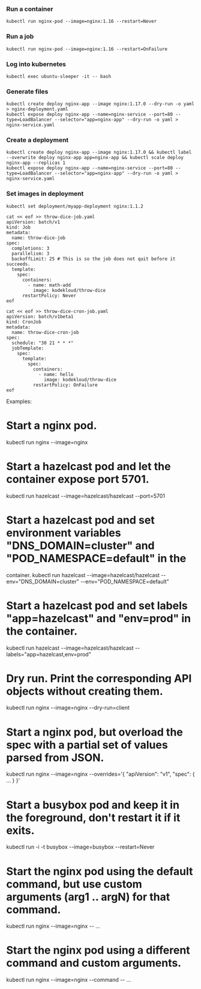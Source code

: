 ### Run a container
```
kubectl run nginx-pod --image=nginx:1.16 --restart=Never
```

### Run a job
```
kubectl run nginx-pod --image=nginx:1.16 --restart=OnFailure
```

### Log into kubernetes
```
kubectl exec ubuntu-sleeper -it -- bash
```

### Generate files
```
kubectl create deploy nginx-app --image nginx:1.17.0 --dry-run -o yaml > nginx-deployment.yaml
kubectl expose deploy nginx-app --name=nginx-service --port=80 --type=LoadBalancer --selector="app=nginx-app" --dry-run -o yaml > nginx-service.yaml
```

### Create a deployment 
```
kubectl create deploy nginx-app --image nginx:1.17.0 && kubectl label --overwrite deploy nginx-app app=nginx-app && kubectl scale deploy nginx-app --replicas 1 
kubectl expose deploy nginx-app --name=nginx-service --port=80 --type=LoadBalancer --selector="app=nginx-app" --dry-run -o yaml > nginx-service.yaml
```


### Set images in deployment
```
kubectl set deployment/myapp-deployment nginx:1.1.2
```

```
cat << eof >> throw-dice-job.yaml
apiVersion: batch/v1
kind: Job
metadata:
  name: throw-dice-job
spec:
  completions: 3
  parallelism: 3
  backoffLimit: 25 # This is so the job does not quit before it succeeds.
  template:
    spec:
      containers:
        - name: math-add
          image: kodekloud/throw-dice
      restartPolicy: Never
eof
```
```
cat << eof >> throw-dice-cron-job.yaml
apiVersion: batch/v1beta1
kind: CronJob
metadata:
  name: throw-dice-cron-job
spec:
  schedule: "30 21 * * *"
  jobTemplate:
    spec:
      template:
        spec:
          containers:
            - name: hello
              image: kodekloud/throw-dice
          restartPolicy: OnFailure
eof
```
Examples:
  # Start a nginx pod.
  kubectl run nginx --image=nginx

  # Start a hazelcast pod and let the container expose port 5701.
  kubectl run hazelcast --image=hazelcast/hazelcast --port=5701

# Start a hazelcast pod and set environment variables "DNS_DOMAIN=cluster" and "POD_NAMESPACE=default" in the
  container.
  kubectl run hazelcast --image=hazelcast/hazelcast --env="DNS_DOMAIN=cluster" --env="POD_NAMESPACE=default"

  # Start a hazelcast pod and set labels "app=hazelcast" and "env=prod" in the container.
  kubectl run hazelcast --image=hazelcast/hazelcast --labels="app=hazelcast,env=prod"

  # Dry run. Print the corresponding API objects without creating them.
  kubectl run nginx --image=nginx --dry-run=client

# Start a nginx pod, but overload the spec with a partial set of values parsed from JSON.
kubectl run nginx --image=nginx --overrides='{ "apiVersion": "v1", "spec": { ... } }'

  # Start a busybox pod and keep it in the foreground, don't restart it if it exits.
  kubectl run -i -t busybox --image=busybox --restart=Never

  # Start the nginx pod using the default command, but use custom arguments (arg1 .. argN) for that command.
  kubectl run nginx --image=nginx -- <arg1> <arg2> ... <argN>

  # Start the nginx pod using a different command and custom arguments.
  kubectl run nginx --image=nginx --command -- <cmd> <arg1> ... <argN>

